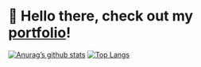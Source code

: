 # 👋 Hello there, check out my [portfolio](https://www.justinventura.tech)!

[![Anurag’s github stats](https://github-readme-stats.vercel.app/api?username=jventura1738&count_private=true&show_icons=true&theme=react)](https://github.com/jventura1738)
[![Top Langs](https://github-readme-stats.vercel.app/api/top-langs/?username=jventura1738&layout=compact&theme=react&langs_count=6&hide=jupyter%20notebook,tex,makefile,shell)](https://github.com/jventura1738)
